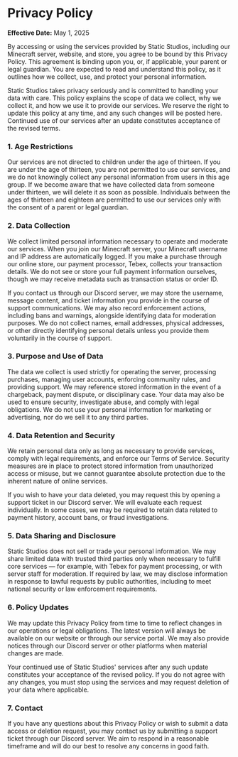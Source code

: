 # Privacy Policy

**Effective Date:** May 1, 2025

By accessing or using the services provided by Static Studios, including our Minecraft server, website, and store, you
agree to be bound by this Privacy Policy. This agreement is binding upon you, or, if applicable, your parent or legal
guardian. You are expected to read and understand this policy, as it outlines how we collect, use, and protect your
personal information.

Static Studios takes privacy seriously and is committed to handling your data with care. This policy explains the scope
of data we collect, why we collect it, and how we use it to provide our services. We reserve the right to update this
policy at any time, and any such changes will be posted here. Continued use of our services after an update constitutes
acceptance of the revised terms.

### 1. Age Restrictions

Our services are not directed to children under the age of thirteen. If you are under the age of thirteen, you are not
permitted to use our services, and we do not knowingly collect any personal information from users in this age group. If
we become aware that we have collected data from someone under thirteen, we will delete it as soon as possible.
Individuals between the ages of thirteen and eighteen are permitted to use our services only with the consent of a
parent or legal guardian.

### 2. Data Collection

We collect limited personal information necessary to operate and moderate our services. When you join our Minecraft
server, your Minecraft username and IP address are automatically logged. If you make a purchase through our online
store, our payment processor, Tebex, collects your transaction details. We do not see or store your full payment
information ourselves, though we may receive metadata such as transaction status or order ID.

If you contact us through our Discord server, we may store the username, message content, and ticket information you
provide in the course of support communications. We may also record enforcement actions, including bans and warnings,
alongside identifying data for moderation purposes. We do not collect names, email addresses, physical addresses, or
other directly identifying personal details unless you provide them voluntarily in the course of support.

### 3. Purpose and Use of Data

The data we collect is used strictly for operating the server, processing purchases, managing user accounts, enforcing
community rules, and providing support. We may reference stored information in the event of a chargeback, payment
dispute, or disciplinary case. Your data may also be used to ensure security, investigate abuse, and comply with legal
obligations. We do not use your personal information for marketing or advertising, nor do we sell it to any third
parties.

### 4. Data Retention and Security

We retain personal data only as long as necessary to provide services, comply with legal requirements, and enforce our
Terms of Service. Security measures are in place to protect stored information from unauthorized access or misuse, but
we cannot guarantee absolute protection due to the inherent nature of online services.

If you wish to have your data deleted, you may request this by opening a support ticket in our Discord server. We will
evaluate each request individually. In some cases, we may be required to retain data related to payment history, account
bans, or fraud investigations.

### 5. Data Sharing and Disclosure

Static Studios does not sell or trade your personal information. We may share limited data with trusted third parties
only when necessary to fulfill core services — for example, with Tebex for payment processing, or with server staff for
moderation. If required by law, we may disclose information in response to lawful requests by public authorities,
including to meet national security or law enforcement requirements.

### 6. Policy Updates

We may update this Privacy Policy from time to time to reflect changes in our operations or legal obligations. The
latest version will always be available on our website or through our service portal. We may also provide notices
through our Discord server or other platforms when material changes are made.

Your continued use of Static Studios' services after any such update constitutes your acceptance of the revised policy.
If you do not agree with any changes, you must stop using the services and may request deletion of your data where
applicable.

### 7. Contact

If you have any questions about this Privacy Policy or wish to submit a data access or deletion request, you may contact
us by submitting a support ticket through our Discord server. We aim to respond in a reasonable timeframe and will do
our best to resolve any concerns in good faith.
